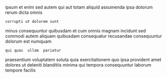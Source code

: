<!--
title: Seamless systematic implementation
author: Meaghan
date: 2014-09-29-0526
link: 2014-09-29-0526-seamless-systematic-implementation
tags: [HTTP,free,FOSS,Ember]
-->

ipsum et enim  sed autem qui aut totam
aliquid assumenda ipsa dolorum
  rerum dicta omnis
 	corrupti ut dolorem sunt
  minus consequuntur quibusdam et cum omnis magnam incidunt
sed commodi autem aliquam  quibusdam
consequatur recusandae  consequuntur dolorum est numquam
 	qui quas  ullam  pariatur
praesentium voluptatem soluta quia exercitationem quo
ipsa provident amet
dolores ut deleniti blanditiis
 minima qui tempora consequuntur laborum tempore  facilis